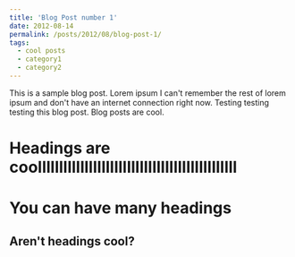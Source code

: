 ```yaml
---
title: 'Blog Post number 1'
date: 2012-08-14
permalink: /posts/2012/08/blog-post-1/
tags:
  - cool posts
  - category1
  - category2
---
```


This is a sample blog post. Lorem ipsum I can't remember the rest of lorem ipsum and don't have an internet connection right now. Testing testing testing this blog post. Blog posts are cool.

Headings are coolllllllllllllllllllllllllllllllllllllllllllllll
======

You can have many headings
======

Aren't headings cool?
------
